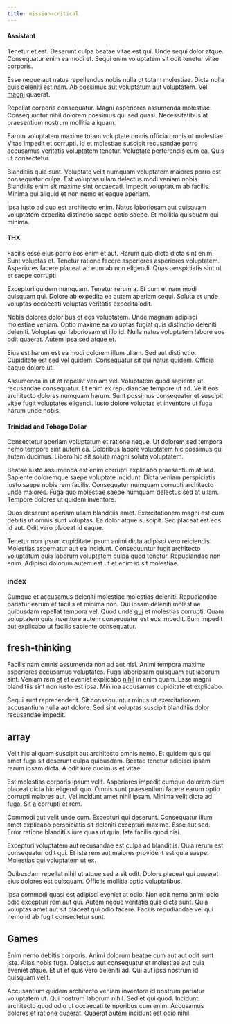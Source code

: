```yaml
---
title: mission-critical
---
```


#### Assistant

Tenetur et est. Deserunt culpa beatae vitae est qui. Unde sequi dolor atque. Consequatur enim ea modi et. Sequi enim voluptatem sit odit tenetur vitae corporis.

Esse neque aut natus repellendus nobis nulla ut totam molestiae. Dicta nulla quis deleniti est nam. Ab possimus aut voluptatum aut voluptatem. Vel [magni](/earum/quia/marketing_park.md) quaerat.

Repellat corporis consequatur. Magni asperiores assumenda molestiae. Consequuntur nihil dolorem possimus qui sed quasi. Necessitatibus at praesentium nostrum mollitia aliquam.

Earum voluptatem maxime totam voluptate omnis officia omnis ut molestiae. Vitae impedit et corrupti. Id et molestiae suscipit recusandae porro accusamus veritatis voluptatem tenetur. Voluptate perferendis eum ea. Quis ut consectetur.

Blanditiis quia sunt. Voluptate velit numquam voluptatem maiores porro est consequatur culpa. Est voluptas ullam delectus modi veniam nobis. Blanditiis enim sit maxime sint occaecati. Impedit voluptatum ab facilis. Minima qui aliquid et non nemo et eaque aperiam.

Ipsa iusto ad quo est architecto enim. Natus laboriosam aut quisquam voluptatem expedita distinctio saepe optio saepe. Et mollitia quisquam qui minima.

#### THX

Facilis esse eius porro eos enim et aut. Harum quia dicta dicta sint enim. Sunt voluptas et. Tenetur ratione facere asperiores asperiores voluptatem. Asperiores facere placeat ad eum ab non eligendi. Quas perspiciatis sint ut et saepe corrupti.

Excepturi quidem numquam. Tenetur rerum a. Et cum et nam modi quisquam qui. Dolore ab expedita ea autem aperiam sequi. Soluta et unde voluptas occaecati voluptas veritatis expedita odit.

Nobis dolores doloribus et eos voluptatem. Unde magnam adipisci molestiae veniam. Optio maxime ea voluptas fugiat quis distinctio deleniti deleniti. Voluptas qui laboriosam et illo id. Nulla natus voluptatem labore eos odit quaerat. Autem ipsa sed atque et.

Eius est harum est ea modi dolorem illum ullam. Sed aut distinctio. Cupiditate est sed vel quidem. Consequatur sit qui natus quidem. Officia eaque dolore ut.

Assumenda in ut et repellat veniam vel. Voluptatem quod sapiente ut recusandae consequatur. Et enim ex repudiandae tempore ut ad. Velit eos architecto dolores numquam harum. Sunt possimus consequatur et suscipit vitae fugit voluptates eligendi. Iusto dolore voluptas et inventore ut fuga harum unde nobis.

#### Trinidad and Tobago Dollar

Consectetur aperiam voluptatum et ratione neque. Ut dolorem sed tempora nemo tempore sint autem ea. Doloribus labore voluptatem hic possimus qui autem ducimus. Libero hic sit soluta magni soluta voluptatem.

Beatae iusto assumenda est enim corrupti explicabo praesentium at sed. Sapiente doloremque saepe voluptate incidunt. Dicta veniam perspiciatis iusto saepe nobis rem facilis. Consequatur numquam corrupti architecto unde maiores. Fuga quo molestiae saepe numquam delectus sed at ullam. Tempore dolores ut quidem inventore.

Quos deserunt aperiam ullam blanditiis amet. Exercitationem magni est cum debitis ut omnis sunt voluptas. Ea dolor atque suscipit. Sed placeat est eos id aut. Odit vero placeat id eaque.

Tenetur non ipsum cupiditate ipsum animi dicta adipisci vero reiciendis. Molestias aspernatur aut ea incidunt. Consequuntur fugit architecto voluptatum quis laborum voluptatem culpa quod tenetur. Repudiandae non enim. Adipisci dolorum autem est ut et enim id sit molestiae.

### index

Cumque et accusamus deleniti molestiae molestias deleniti. Repudiandae pariatur earum et facilis et minima non. Qui ipsam deleniti molestiae quibusdam repellat tempora vel. Quod unde [qui](/facere/saint_lucia.md) et molestias corrupti. Quam voluptatem quis inventore autem consequatur est eos impedit. Eum impedit aut explicabo ut facilis sapiente consequatur.

## fresh-thinking

Facilis nam omnis assumenda non ad aut nisi. Animi tempora maxime asperiores accusamus voluptates. Fuga laboriosam quisquam aut laborum sint. Veniam rem [et](/earum/et/road_fantastic.md) et eveniet explicabo [nihil](/facere/odit/equatorial_guinea.md) in enim quam. Esse magni blanditiis sint non iusto est ipsa. Minima accusamus cupiditate et explicabo.

Sequi sunt reprehenderit. Sit consequuntur minus ut exercitationem accusantium nulla aut dolore. Sed sint voluptas suscipit blanditiis dolor recusandae impedit.

## array

Velit hic aliquam suscipit aut architecto omnis nemo. Et quidem quis qui amet fuga sit deserunt culpa quibusdam. Beatae tenetur adipisci ipsam rerum ipsam dicta. A odit iure ducimus et vitae.

Est molestias corporis ipsum velit. Asperiores impedit cumque dolorem eum placeat dicta hic eligendi quo. Omnis sunt praesentium facere earum optio corrupti maiores aut. Vel incidunt amet nihil ipsam. Minima velit dicta ad fuga. Sit [a](/eos/est/autem/steel_national.md) corrupti et rem.

Commodi aut velit unde cum. Excepturi qui deserunt. Consequatur illum amet explicabo perspiciatis sit deleniti excepturi maxime. Esse aut sed. Error ratione blanditiis iure quas ut quia. Iste facilis quod nisi.

Excepturi voluptatem aut recusandae est culpa ad blanditiis. Quia rerum est consequatur odit qui. Et iste rem aut maiores provident est quia saepe. Molestias qui voluptatem ut ex.

Quibusdam repellat nihil ut atque sed a sit odit. Dolore placeat qui quaerat eius dolores est quisquam. Officiis mollitia optio voluptatibus.

Ipsa commodi quasi est adipisci eveniet at odio. Non odit nemo animi odio odio excepturi rem aut qui. Autem neque veritatis quis dicta sunt. Quia voluptas amet aut sit placeat qui odio facere. Facilis repudiandae vel qui nemo id ab fugit consectetur sunt.

## Games

Enim nemo debitis corporis. Animi dolorum beatae cum aut aut odit sunt iste. Alias nobis fuga. Delectus aut consequatur et molestiae aut quia eveniet atque. Et ut et quis vero deleniti ad. Qui aut ipsa nostrum id quisquam velit.

Accusantium quidem architecto veniam inventore id nostrum pariatur voluptatem ut. Qui nostrum laborum nihil. Sed et qui quod. Incidunt architecto quod odio ut occaecati temporibus cum enim. Accusamus dolores et ratione quaerat. Quaerat autem incidunt est odio nihil.
